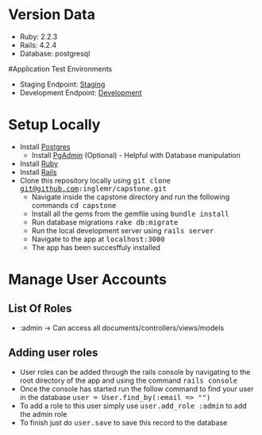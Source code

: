
# Version Data
  * Ruby: 2.2.3
  * Rails: 4.2.4
  * Database: postgresql

#Application Test Environments

* Staging Endpoint: [Staging](https://gsw-capstone.herokuapp.com/)
* Development Endpoint: [Development](http://matthewi.ddns.net)

# Setup Locally
* Install [Postgres](https://wiki.postgresql.org/wiki/Detailed_installation_guides)
  * Install [PgAdmin](http://www.pgadmin.org/) (Optional) - Helpful with Database manipulation
* Install [Ruby](https://www.ruby-lang.org/en/documentation/installation/)
* Install [Rails](http://guides.railsgirls.com/install)
* Clone this repository locally using <tt>git clone git@github.com:inglemr/capstone.git</tt>
	* Navigate inside the capstone directory and run the following commands <tt>cd capstone</tt>
	* Install all the gems from the gemfile using <tt>bundle install</tt>
	* Run database migrations <tt>rake db:migrate</tt>
	* Run the local development server using <tt>rails server</tt>
	* Navigate to the app at <tt>localhost:3000</tt>
	* The app has been succesffuly installed

# Manage User Accounts

## List Of Roles
* :admin -> Can access all documents/controllers/views/models

## Adding user roles

* User roles can be added through the rails console by navigating to the root directory of the app and using the command <tt>rails console</tt>
* Once the console has started run the follow command to find your user in the database <tt>user = User.find_by(:email => "<email>")</tt>
* To add a role to this user simply use <tt>user.add_role :admin</tt> to add the admin role
* To finish just do <tt>user.save</tt> to save this record to the database
